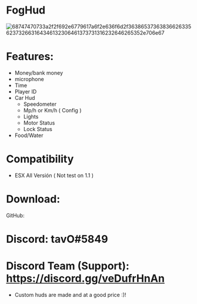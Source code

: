 # FogHud

![68747470733a2f2f692e6779617a6f2e636f6d2f36386537363836626335623732663164346132306461373731316232646265352e706e67](https://user-images.githubusercontent.com/87246847/167278316-cfab3491-3293-461d-9581-b4c2eaff1762.png)
 
# Features:

* Money/bank money
* microphone
* Time
* Player ID
* Car Hud
  * Speedometer
  * Mp/h or Km/h ( Config )
  * Lights
  * Motor Status
  * Lock Status
* Food/Water

# Compatibility 
* ESX All Versión ( Not test on 1.1 )
# Download:
GitHub: 

# Discord: tavO#5849
# Discord Team (Support): https://discord.gg/veDufrHnAn

* Custom huds are made and at a good price :)!
